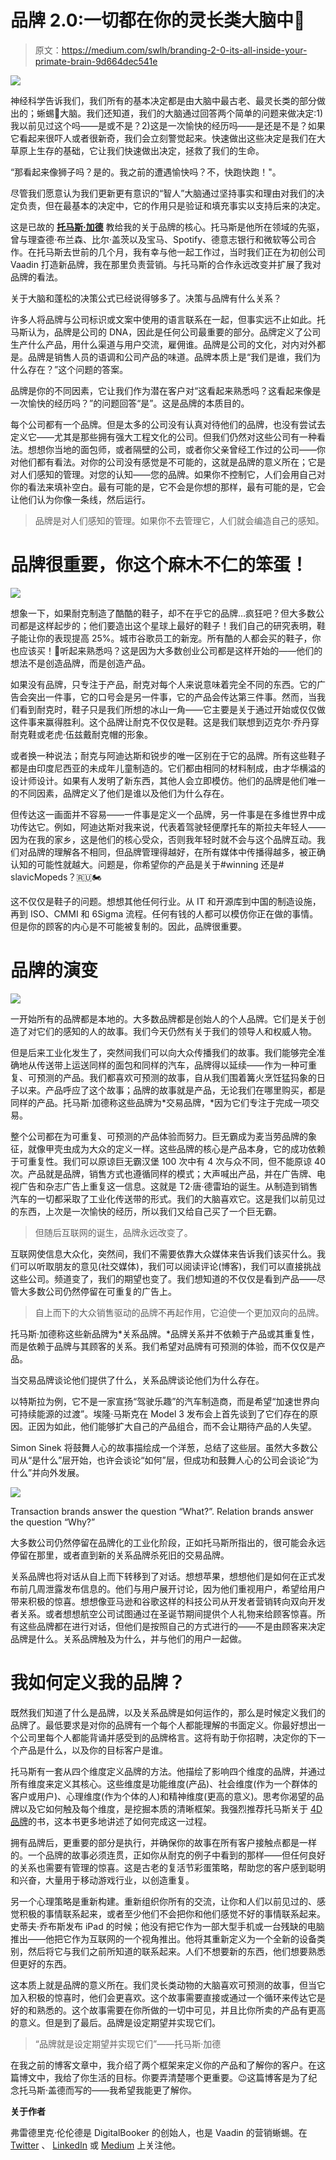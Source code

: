 # 品牌 2.0:一切都在你的灵长类大脑中🐒

> 原文：<https://medium.com/swlh/branding-2-0-its-all-inside-your-primate-brain-9d664dec541e>

![](img/8e6cffd3441068e0acd7c2af24bf811a.png)

神经科学告诉我们，我们所有的基本决定都是由大脑中最古老、最灵长类的部分做出的；蜥蜴🦎大脑。我们还知道，我们的大脑通过回答两个简单的问题来做决定:1)我以前见过这个吗——是或不是？2)这是一次愉快的经历吗——是还是不是？如果它看起来很吓人或者很新奇，我们会立刻警觉起来。快速做出这些决定是我们在大草原上生存的基础，它让我们快速做出决定，拯救了我们的生命。

“那看起来像狮子吗？是的。我之前的遭遇愉快吗？不，快跑快跑！"。

尽管我们愿意认为我们更新更有意识的“智人”大脑通过坚持事实和理由对我们的决定负责，但在最基本的决定中，它的作用只是验证和填充事实以支持后来的决定。

这是已故的 [**托马斯·加德**](http://brandflight.com/thomas-gad/) 教给我的关于品牌的核心。托马斯是他所在领域的先驱，曾与理查德·布兰森、比尔·盖茨以及宝马、Spotify、德意志银行和微软等公司合作。在托马斯去世前的几个月，我有幸与他一起工作过，当时我们正在为初创公司 Vaadin 打造新品牌，我在那里负责营销。与托马斯的合作永远改变并扩展了我对品牌的看法。

关于大脑和蓬松的决策公式已经说得够多了。决策与品牌有什么关系？

许多人将品牌与公司标识或文案中使用的语言联系在一起，但事实远不止如此。托马斯认为，品牌是公司的 DNA，因此是任何公司最重要的部分。品牌定义了公司生产什么产品，用什么渠道与用户交流，雇佣谁。品牌是公司的文化，对内对外都是。品牌是销售人员的语调和公司产品的味道。品牌本质上是“我们是谁，我们为什么存在？”这个问题的答案。

品牌是你的不同因素，它让我们作为潜在客户对“这看起来熟悉吗？这看起来像是一次愉快的经历吗？”的问题回答“是”。这是品牌的本质目的。

每个公司都有一个品牌。但是太多的公司没有认真对待他们的品牌，也没有尝试去定义它——尤其是那些拥有强大工程文化的公司。但我们仍然对这些公司有一种看法。想想你当地的面包师，或者隔壁的公司，或者你父亲曾经工作过的公司——你对他们都有看法。对你的公司没有感觉是不可能的，这就是品牌的意义所在；它是对人们感知的管理。对您的认知——您的品牌。如果你不控制它，人们会用自己对你的看法来填补空白。最有可能的是，它不会是你想的那样，最有可能的是，它会让他们认为你像一条线，然后运行。

> 品牌是对人们感知的管理。如果你不去管理它，人们就会编造自己的感知。

# 品牌很重要，你这个麻木不仁的笨蛋！

![](img/d56415de883915afcac6f95091b75196.png)

想象一下，如果耐克制造了酷酷的鞋子，却不在乎它的品牌…疯狂吧？但大多数公司都是这样起步的；他们要造出这个星球上最好的鞋子！我们自己的研究表明，鞋子能让你的表现提高 25%。城市谷歌员工的新宠。所有酷的人都会买的鞋子，你也应该买！👊听起来熟悉吗？这是因为大多数创业公司都是这样开始的——他们的想法不是创造品牌，而是创造产品。

如果没有品牌，只专注于产品，耐克对每个人来说意味着完全不同的东西。它的广告会突出一件事，它的口号会是另一件事，它的产品会传达第三件事。然而，当我们看到耐克时，鞋子只是我们所想的冰山一角——它主要是关于通过开始或仅仅做这件事来赢得胜利。这个品牌让耐克不仅仅是鞋。这是我们联想到迈克尔·乔丹穿耐克鞋或老虎·伍兹戴耐克帽的形象。

或者换一种说法；耐克与阿迪达斯和锐步的唯一区别在于它的品牌。所有这些鞋子都是由印度尼西亚的未成年儿童制造的。它们都由相同的材料制成，由才华横溢的设计师设计。如果有人发明了新东西，其他人会立即模仿。他们的品牌是他们唯一的不同因素，品牌定义了他们是谁以及他们为什么存在。

但传达这一画面并不容易——一件事是定义一个品牌，另一件事是在多维世界中成功传达它。例如，阿迪达斯对我来说，代表着驾驶轻便摩托车的斯拉夫年轻人——因为在我的家乡，这是他们的核心受众，否则我年轻时就不会与这个品牌互动。我们对品牌的理解各不相同，但品牌管理得越好，在所有媒体中传播得越多，被正确认知的可能性就越大。问题是，你希望你的产品是关于#winning 还是# slavicMopeds？🇷🇺🏍

这不仅仅是鞋子的问题。想想其他任何行业。从 IT 和开源库到中国的制造设施，再到 ISO、CMMI 和 6Sigma 流程。任何有钱的人都可以模仿你正在做的事情。但是你的顾客的内心是不可能被复制的。因此，品牌很重要。

# 品牌的演变

![](img/ae3b650270d4c8370ef273663daa3e47.png)

一开始所有的品牌都是本地的。大多数品牌都是创始人的个人品牌。它们是关于创造了对它们的感知的人的故事。我们今天仍然有关于我们的领导人和权威人物。

但是后来工业化发生了，突然间我们可以向大众传播我们的故事。我们能够完全准确地从传送带上运送同样的面包和同样的汽车，品牌得以延续——作为一种可重复、可预测的产品。我们都喜欢可预测的故事，自从我们围着篝火烹饪猛犸象的日子以来。产品呼应了这个故事；品牌的故事就是产品，无论我们在哪里购买，都是同样的产品。托马斯·加德称这些品牌为*交易品牌，*因为它们专注于完成一项交易。

整个公司都在为可重复、可预测的产品体验而努力。巨无霸成为麦当劳品牌的象征，就像甲壳虫成为大众的定义一样。这些品牌的核心是产品本身，它的成功依赖于可重复性。我们可以原谅巨无霸汉堡 100 次中有 4 次与众不同，但不能原谅 40 次。产品就是品牌，销售方式也遵循同样的模式；大声喊出产品，并在广告牌、电视广告和杂志广告上重复这一信息。这就是 T2·唐·德雷珀的诞生。从制造到销售汽车的一切都采取了工业化传送带的形式。我们的大脑喜欢它。这是我们以前见过的东西，上次是一次愉快的经历，所以我们又给自己买了一个巨无霸。

> 但随后互联网的诞生，品牌永远改变了。

互联网使信息大众化，突然间，我们不需要依靠大众媒体来告诉我们该买什么。我们可以听取朋友的意见(社交媒体)，我们可以阅读评论(博客)，我们可以直接挑战这些公司。频道变了，我们的期望也变了。我们想知道的不仅仅是看到产品——尽管大多数公司仍然停留在可重复的广告上。

> 自上而下的大众销售驱动的品牌不再起作用，它迫使一个更加双向的品牌。

托马斯·加德称这些新品牌为*关系品牌。*品牌关系并不依赖于产品或其重复性，而是依赖于品牌与其顾客的关系。我们希望对品牌有可预测的体验，而不仅仅是产品。

当交易品牌谈论他们提供了什么，关系品牌谈论他们为什么存在。

以特斯拉为例，它不是一家宣扬“驾驶乐趣”的汽车制造商，而是希望“加速世界向可持续能源的过渡”。埃隆·马斯克在 Model 3 发布会上首先谈到了它们存在的原因。正因为如此，他们能够扩大自己的产品组合，而不会让期待产品的人失望。

Simon Sinek 将鼓舞人心的故事描绘成一个洋葱，总结了这些层。虽然大多数公司从“是什么”层开始，也许会谈论“如何”层，但成功和鼓舞人心的公司会谈论“为什么”并向外发展。

![](img/11b7d45cb1d92897c0a04d003a739cdd.png)

Transaction brands answer the question “What?”. Relation brands answer the question “Why?”

大多数公司仍然停留在品牌化的工业化阶段，正如托马斯所指出的，很可能会永远停留在那里，或者直到新的关系品牌杀死旧的交易品牌。

关系品牌也将对话从自上而下转移到了对话。想想苹果，想想他们是如何在正式发布前几周泄露发布信息的。他们与用户展开讨论，因为他们重视用户，希望给用户带来积极的惊喜。想想像亚马逊和谷歌这样的科技公司从开发者营销转向双向开发者关系。或者想想航空公司试图通过在圣诞节期间提供个人礼物来给顾客惊喜。所有这些品牌都在进行对话，但他们是按照自己的方式进行的——不是由顾客来决定品牌是什么。关系品牌触及为什么，并与他们的用户一起做。

# 我如何定义我的品牌？

既然我们知道了什么是品牌，以及关系品牌是如何运作的，那么是时候定义我们的品牌了。最低要求是对你的品牌有一个每个人都能理解的书面定义。你最好想出一个公司里每个人都能背诵并感受到的品牌格言。这将有助于你招聘，决定你的下一个产品是什么，以及你的目标客户是谁。

托马斯有一套从四个维度定义品牌的方法。他描绘了影响四个维度的品牌，并通过所有维度来定义其核心。这些维度是功能维度(产品)、社会维度(作为一个群体的客户或用户)、心理维度(作为个体的人)和精神维度(更高的意义)。思考你渴望的品牌以及它如何触及每个维度，是挖掘本质的清晰框架。我强烈推荐托马斯关于 [4D 品牌](https://smile.amazon.com/4-D-Branding-Cracking-Corporate-Network/dp/0273653687/ref=asap_bc?ie=UTF8)的书，这本书更多地讲述了如何完成这一过程。

拥有品牌后，更重要的部分是执行，并确保你的故事在所有客户接触点都是一样的。一个品牌的故事必须连贯，正如你从耐克的例子中看到的那样——但任何良好的关系也需要有管理的惊喜。这是古老的复活节彩蛋策略，帮助您的客户感到聪明和兴奋，大量用于移动游戏行业，以创造重复。

另一个心理策略是重新构建。重新组织你所有的交流，让你和人们以前见过的、感觉积极的事情联系起来，或者至少他们不会把你和他们感觉不好的事情联系起来。史蒂夫·乔布斯发布 iPad 的时候；他没有把它作为一部大型手机或一台残缺的电脑推出——他把它作为互联网的一个视角推出。他将其重新定义为一个全新的设备类别，然后将它与我们之前所知道的联系起来。人们不想要新的东西，他们想要熟悉但更好的东西。

这本质上就是品牌的意义所在。我们灵长类动物的大脑喜欢可预测的故事，但当它加入积极的惊喜时，他们会更喜欢。这个故事需要直接或通过一个循环来传达它是好的和熟悉的。这个故事需要在你所做的一切中可见，并且比你所卖的产品有更高的意义。但是到了最后。品牌是设定期望并实现它们。

> “品牌就是设定期望并实现它们”——托马斯·加德

在我之前的博客文章中，我介绍了两个框架来定义你的产品和了解你的客户。在这篇博文中，我给了你生活的目标。你要弄清楚哪个更重要。😉这篇博客是为了纪念托马斯·盖德而写的——我希望我能更了解你。

**关于作者**

弗雷德里克·伦伦德是 DigitalBooker 的创始人，也是 Vaadin 的营销蜥蜴。在 [Twitter](https://twitter.com/freducom) 、 [LinkedIn](http://linkedin.com/in/fredu) 或 [Medium](/@fredrikrnnlund) 上关注他。